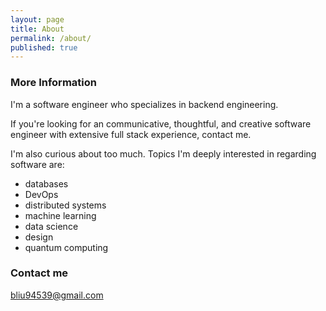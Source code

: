 ```yaml
---
layout: page
title: About
permalink: /about/
published: true
---
```




### More Information

I'm a software engineer who specializes in backend engineering.

If you're looking for an communicative, thoughtful, and creative software engineer with extensive full stack experience, contact me.

I'm also curious about too much. Topics I'm deeply interested in regarding software are:
* databases
* DevOps
* distributed systems
* machine learning
* data science
* design
* quantum computing

### Contact me

bliu94539@gmail.com
